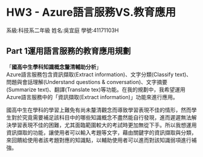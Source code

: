 # HW3 - Azure語言服務VS.教育應用
系級:科技系二年級 姓名:吳宜庭 學號:41171103H  
  
## Part 1運用語言服務的教育應用規劃
  
「**國高中生學科知識概念釐清輔助分析**」  
Azure語言服務包含資訊擷取(Extract information)、文字分類(Classify text)、問題與會話理解(Understand questions & conversation)、文字摘要(Summarize text)、翻譯(Translate tex)等功能。在我的規劃中，我希望運用Azure語言服務中的「資訊擷取(Extract information)」功能來進行應用。  
  
國高中生在學科的學習上難免有尚未釐清觀念而導致學習表現不佳的情形，然而學生對於究竟需要補足該科目中的哪些知識概念不盡然能自行發現，進而遲遲無法解決學習表現不佳的困難，尤其面臨範圍較大的考試時更加無從下手。所以我想運用資訊擷取的功能，讓使用者可以輸入考題等文字，藉由關鍵字的資訊擷取與分類，來回饋給使用者該考題對應的知識點，以輔助使用者可以進而對該知識弱項進行補強。
